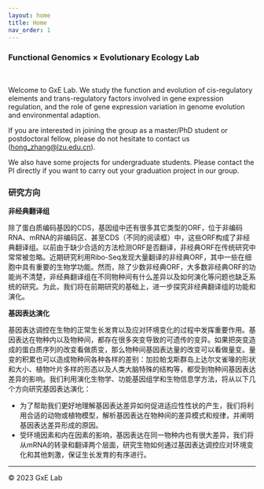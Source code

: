```yaml
---
layout: home
title: Home
nav_order: 1
---
```


### Functional Genomics × Evolutionary Ecology Lab

<br/>

Welcome to GxE Lab. We study the function and evolution of cis-regulatory elements and trans-regulatory factors involved in gene expression regulation, and the role of gene expression variation in genome evolution and environmental adaption.

If you are interested in joining the group as a master/PhD student or postdoctoral fellow, please do not hesitate to contact us (hong_zhang@lzu.edu.cn).

We also have some projects for undergraduate students. Please contact the PI directly if you want to carry out your graduation project in our group. 



 <!--Research-->

<!--Comparative analysis of gene expression levels is less popular compared to that of molecular sequences. This is partly caused by the lacking of both mature theoretic models of gene expression evolution and easy-to-use computational software. To address this issue, we study gene expression variation within and among species, develop quantitative models of gene expression, and build tools to detect selective constraints and adaptive evolution at gene expression level.-->



### 研究方向

**非经典翻译组**

除了蛋白质编码基因的CDS，基因组中还有很多其它类型的ORF，位于非编码RNA、mRNA的非编码区、甚至CDS（不同的阅读框）中，这些ORF构成了非经典翻译组。以前由于缺少合适的方法检测ORF是否翻译，非经典ORF在传统研究中常常被忽略。近期研究利用Ribo-Seq发现大量翻译的非经典ORF，其中一些在细胞中具有重要的生物学功能。然而，除了少数非经典ORF，大多数非经典ORF的功能尚不清楚，非经典翻译组在不同物种间有什么差异以及如何演化等问题也缺乏系统的研究。为此，我们将在前期研究的基础上，进一步探究非经典翻译组的功能和演化。



**基因表达演化**

基因表达调控在生物的正常生长发育以及应对环境变化的过程中发挥重要作用。基因表达在物种内以及物种间，都存在很多突变导致的可遗传的变异。如果把突变造成的蛋白质序列的改变看做质变，那么物种间基因表达量的改变可以看做量变。量变的积累也可以造成物种间各种各样的差别：加拉帕戈斯群岛上达尔文雀喙的形状和大小、植物叶片多样的形态以及人类大脑特殊的结构等，都受到物种间基因表达差异的影响。我们利用演化生物学、功能基因组学和生物信息学方法，将从以下几个方向研究基因表达演化：

- 为了帮助我们更好地理解基因表达差异如何促进适应性性状的产生，我们将利用合适的动物或植物模型，解析基因表达在物种间的差异模式和规律，并阐明基因表达差异形成的原因。
- 受环境因素和内在因素的影响，基因表达在同一物种内也有很大差异，我们将从mRNA的转录和翻译两个层面，研究生物如何通过基因表达调控应对环境变化和其他刺激，保证生长发育的有序进行。





-----

© 2023 GxE Lab
